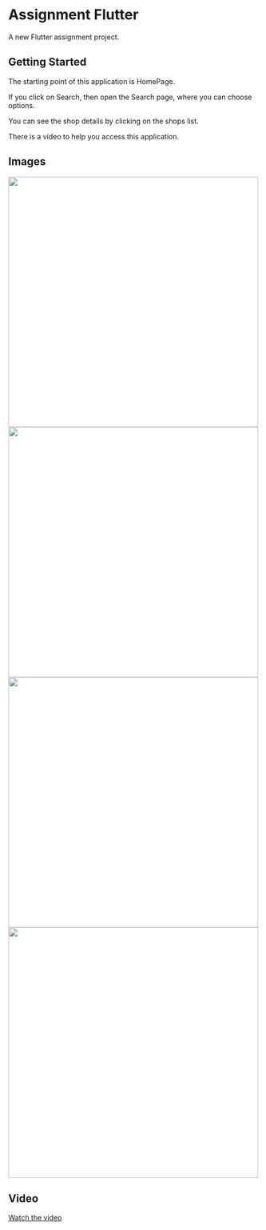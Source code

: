 # Assignment Flutter

A new Flutter assignment project.

## Getting Started

The starting point of this application is HomePage.

If you click on Search, then open the Search page, where you can choose options.

You can see the shop details by clicking on the shops list.

There is a video to help you access this application.

## Images

<img src="https://github.com/user-attachments/assets/865ced5a-e4c7-4629-9242-d4c8760d9fc4" width="500" />

<img src="https://github.com/user-attachments/assets/1affef01-994d-45de-b006-e0ec7bd2e7e0" width="500" />

<img src="https://github.com/user-attachments/assets/c338142c-fb75-4823-9c52-11045cf8ad74" width="500" />

<img src="https://github.com/user-attachments/assets/87e31a4a-9b00-48c4-b282-9dfebef6936e" width="500" />

## Video

[Watch the video](https://github.com/user-attachments/assets/8c038d45-c5fe-41bf-9846-0ecfa4342052)
